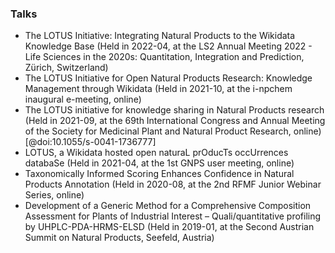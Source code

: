 ### Talks

- The LOTUS Initiative: Integrating Natural Products to the Wikidata Knowledge Base (Held in 2022-04, at the LS2 Annual Meeting 2022 - Life Sciences in the 2020s: Quantitation, Integration and Prediction, Zürich, Switzerland)
- The LOTUS Initiative for Open Natural Products Research: Knowledge Management through Wikidata (Held in 2021-10, at the i-npchem inaugural e-meeting, online)
- The LOTUS initiative for knowledge sharing in Natural Products research (Held in 2021-09, at the 69th International Congress and Annual Meeting of the Society for Medicinal Plant and Natural Product Research, online) [@doi:10.1055/s-0041-1736777]
- LOTUS, a Wikidata hosted open naturaL prOducTs occUrrences databaSe (Held in 2021-04, at the 1st GNPS user meeting, online)
- Taxonomically Informed Scoring Enhances Confidence in Natural Products Annotation (Held in 2020-08, at the 2nd RFMF Junior Webinar Series, online)
- Development of a Generic Method for a Comprehensive Composition Assessment for Plants of Industrial Interest – Quali/quantitative profiling by UHPLC-PDA-HRMS-ELSD (Held in 2019-01, at the Second Austrian Summit on Natural Products, Seefeld, Austria)
